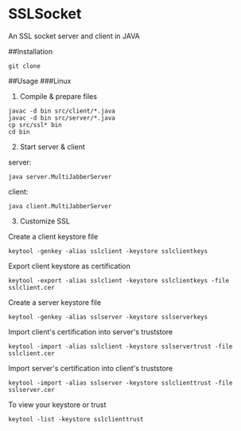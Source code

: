 # SSLSocket
An SSL socket server and client in JAVA

##Installation
```
git clone 
```

##Usage
###Linux
1. Compile & prepare files

  ```
  javac -d bin src/client/*.java
  javac -d bin src/server/*.java
  cp src/ssl* bin
  cd bin
  ```
2. Start server & client

  server:
  ```
  java server.MultiJabberServer
  ```
  client:
  ```
  java client.MultiJabberServer
  ```
3. Customize SSL

  Create a client keystore file
  ```
  keytool -genkey -alias sslclient -keystore sslclientkeys
  ```
  Export client keystore as certification
  ```
  keytool -export -alias sslclient -keystore sslclientkeys -file sslclient.cer
  ```
  Create a server keystore file
  ```
  keytool -genkey -alias sslserver -keystore sslserverkeys
  ```
  Import client's certification into server's truststore
  ```
  keytool -import -alias sslclient -keystore sslservertrust -file sslclient.cer 
  ```
  Import server's certification into client's truststore
  ```
  keytool -import -alias sslserver -keystore sslclienttrust -file sslserver.cer 
  ```
  To view your keystore or trust
  ```
  keytool -list -keystore sslclienttrust
  ```
